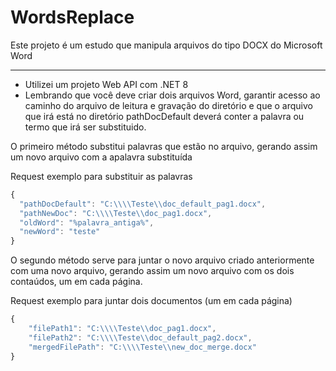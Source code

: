 # WordsReplace

Este projeto é um estudo que manipula arquivos do tipo DOCX do Microsoft Word 


___


* Utilizei um projeto Web API com .NET 8
* Lembrando que você deve criar dois arquivos Word, garantir acesso ao caminho do arquivo de leitura e gravação do diretório e que o arquivo que irá está no diretório pathDocDefault deverá conter a palavra ou termo que irá ser substituido.


O primeiro método substitui palavras que estão no arquivo, gerando assim um novo arquivo com a apalavra substituída


Request exemplo para substituir as palavras


```js
{
  "pathDocDefault": "C:\\\\Teste\\doc_default_pag1.docx",
  "pathNewDoc": "C:\\\\Teste\\doc_pag1.docx",
  "oldWord": "%palavra_antiga%",
  "newWord": "teste"
}
```


O segundo método serve para juntar o novo arquivo criado anteriormente com uma novo arquivo, gerando assim um novo arquivo com os dois contaúdos, um em cada página. 


Request exemplo para juntar dois documentos (um em cada página)


```js
{
	"filePath1": "C:\\\\Teste\\doc_pag1.docx",
	"filePath2": "C:\\\\Teste\\doc_default_pag2.docx",
	"mergedFilePath": "C:\\\\Teste\\new_doc_merge.docx"
}
```